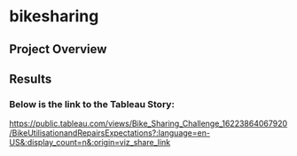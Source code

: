 # bikesharing

## Project Overview


## Results

### Below is the link to the Tableau Story:
https://public.tableau.com/views/Bike_Sharing_Challenge_16223864067920/BikeUtilisationandRepairsExpectations?:language=en-US&:display_count=n&:origin=viz_share_link
